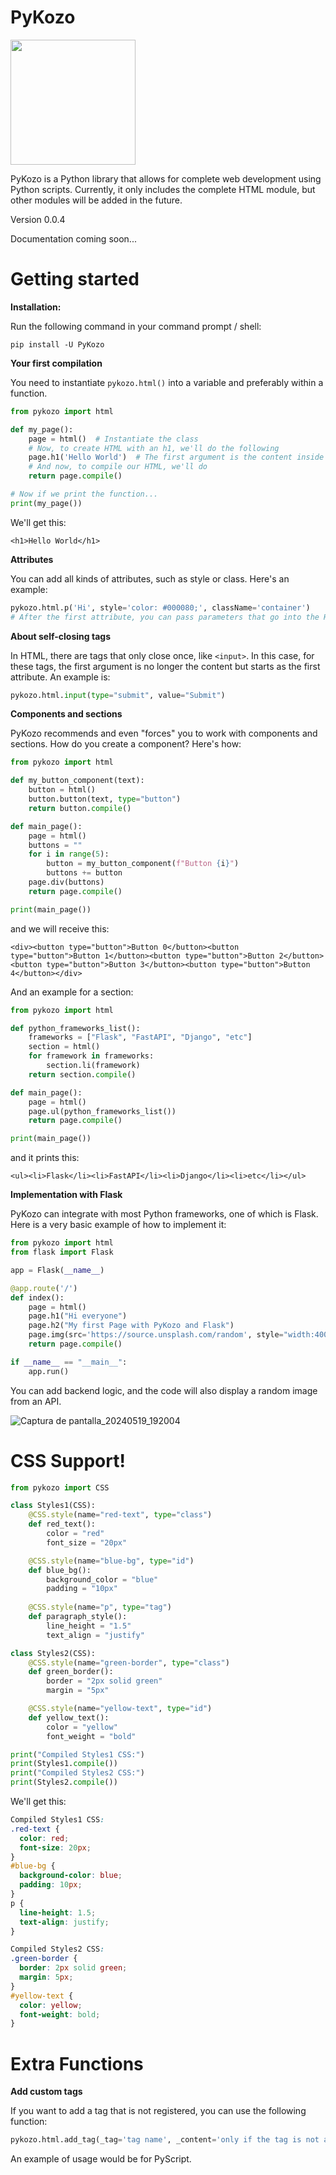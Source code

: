 # PyKozo
<img src="https://github.com/miangeldev/pykozo/assets/170264335/e9a08425-93b6-4020-9dc4-d7526b62b151" width="200" height="200" />

PyKozo is a Python library that allows for complete web development using Python scripts. Currently, it only includes the complete HTML module, but other modules will be added in the future.

Version 0.0.4

Documentation coming soon...

# Getting started

**Installation:**

Run the following command in your command prompt / shell:

```
pip install -U PyKozo
```
**Your first compilation**

You need to instantiate `pykozo.html()` into a variable and preferably within a function.

```python
from pykozo import html

def my_page():
    page = html()  # Instantiate the class
    # Now, to create HTML with an h1, we'll do the following
    page.h1('Hello World')  # The first argument is the content inside the h1
    # And now, to compile our HTML, we'll do
    return page.compile()

# Now if we print the function...
print(my_page())
```

We'll get this:
```
<h1>Hello World</h1>
```

**Attributes**

You can add all kinds of attributes, such as style or class. Here's an example:

```python
pykozo.html.p('Hi', style='color: #000080;', className='container')
# After the first attribute, you can pass parameters that go into the HTML
```

**About self-closing tags**

In HTML, there are tags that only close once, like `<input>`. In this case, for these tags, the first argument is no longer the content but starts as the first attribute. An example is:

```python
pykozo.html.input(type="submit", value="Submit")
```

**Components and sections**

PyKozo recommends and even "forces" you to work with components and sections. How do you create a component? Here's how:

```python
from pykozo import html

def my_button_component(text):
    button = html()
    button.button(text, type="button")
    return button.compile()

def main_page():
    page = html()
    buttons = ""
    for i in range(5):
        button = my_button_component(f"Button {i}")
        buttons += button
    page.div(buttons)
    return page.compile()

print(main_page())
```
and we will receive this:
```
<div><button type="button">Button 0</button><button type="button">Button 1</button><button type="button">Button 2</button><button type="button">Button 3</button><button type="button">Button 4</button></div>
```
And an example for a section:
```python
from pykozo import html

def python_frameworks_list():
    frameworks = ["Flask", "FastAPI", "Django", "etc"]
    section = html()
    for framework in frameworks:
        section.li(framework)
    return section.compile()

def main_page():
    page = html()
    page.ul(python_frameworks_list())
    return page.compile()

print(main_page())
```
and it prints this:
```
<ul><li>Flask</li><li>FastAPI</li><li>Django</li><li>etc</li></ul>
```

**Implementation with Flask**

PyKozo can integrate with most Python frameworks, one of which is Flask. Here is a very basic example of how to implement it:

```python
from pykozo import html
from flask import Flask

app = Flask(__name__)

@app.route('/')
def index():
    page = html()
    page.h1("Hi everyone")
    page.h2("My first Page with PyKozo and Flask")
    page.img(src='https://source.unsplash.com/random', style="width:400px;")
    return page.compile()

if __name__ == "__main__":
    app.run()
```

You can add backend logic, and the code will also display a random image from an API.

![Captura de pantalla_20240519_192004](https://github.com/miangeldev/pykozo/assets/170264335/e96a1618-5458-4b43-b81e-5fd63da763c4)

# CSS Support!
```python
from pykozo import CSS

class Styles1(CSS):
    @CSS.style(name="red-text", type="class")
    def red_text():
        color = "red"
        font_size = "20px"

    @CSS.style(name="blue-bg", type="id")
    def blue_bg():
        background_color = "blue"
        padding = "10px"
    
    @CSS.style(name="p", type="tag")
    def paragraph_style():
        line_height = "1.5"
        text_align = "justify"

class Styles2(CSS):
    @CSS.style(name="green-border", type="class")
    def green_border():
        border = "2px solid green"
        margin = "5px"

    @CSS.style(name="yellow-text", type="id")
    def yellow_text():
        color = "yellow"
        font_weight = "bold"

print("Compiled Styles1 CSS:")
print(Styles1.compile())
print("Compiled Styles2 CSS:")
print(Styles2.compile())
```
We'll get this:
```css
Compiled Styles1 CSS:
.red-text {
  color: red;
  font-size: 20px;
}
#blue-bg {
  background-color: blue;
  padding: 10px;
}
p {
  line-height: 1.5;
  text-align: justify;
}

Compiled Styles2 CSS:
.green-border {
  border: 2px solid green;
  margin: 5px;
}
#yellow-text {
  color: yellow;
  font-weight: bold;
}
```

# Extra Functions

**Add custom tags**

If you want to add a tag that is not registered, you can use the following function:

```python
pykozo.html.add_tag(_tag='tag name', _content='only if the tag is not a self closing tag', _closing_tag=True/False)
```

An example of usage would be for PyScript.
